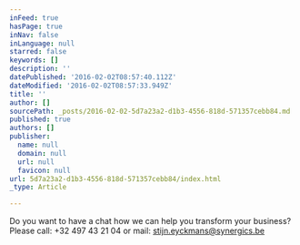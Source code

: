 ```yaml
---
inFeed: true
hasPage: true
inNav: false
inLanguage: null
starred: false
keywords: []
description: ''
datePublished: '2016-02-02T08:57:40.112Z'
dateModified: '2016-02-02T08:57:33.949Z'
title: ''
author: []
sourcePath: _posts/2016-02-02-5d7a23a2-d1b3-4556-818d-571357cebb84.md
published: true
authors: []
publisher:
  name: null
  domain: null
  url: null
  favicon: null
url: 5d7a23a2-d1b3-4556-818d-571357cebb84/index.html
_type: Article

---
```

Do you want to have a chat how we can help you transform your business? Please call: +32 497 43 21 04 or mail: stijn.eyckmans@synergics.be